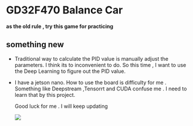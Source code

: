 # GD32F470 Balance Car 

**as the old rule , try this game for practicing**

##  something new

- Traditional way to calculate the PID value is manually adjust the parameters. I think its to inconvenient to do. So this time , I want to use the Deep Learning to figure out the PID value.

- I have a jetson nano. How to use the board is difficulty for me . Something like Deepstream ,Tensorrt and CUDA confuse me . I need to learn that by this project.

  Good luck for me . I will keep updating
  
  
  <img src="https://aniya.oss-cn-shanghai.aliyuncs.com/R.jpeg"/>
